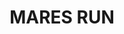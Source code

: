 ---
lastmod: '2025-04-06T06:05:20+00:00'
latitude: -31.64114923
layout: suburb
longitude: 151.8000688
postcode: '2422'
state: NSW
title: MARES RUN
url: /nsw/mares-run/
---